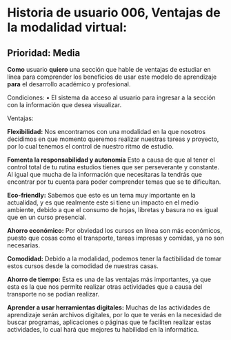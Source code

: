 # Historia de usuario 006, Ventajas de la modalidad virtual:
## Prioridad: Media

**Como** usuario **quiero** una sección que hable de ventajas de estudiar en línea para comprender los beneficios de usar este modelo de aprendizaje **para** el desarrollo académico y profesional.

Condiciones:
•	El sistema da acceso al usuario para ingresar a la sección con la información que desea visualizar.

Ventajas:

**Flexibilidad:** Nos encontramos con una modalidad en la que nosotros decidimos en que 
momento queremos realizar nuestras tareas y proyecto, por lo cual tenemos el control de nuestro ritmo de estudio.

**Fomenta la responsabilidad y autonomía** Esto a causa de que al tener el control total de tu rutina estudios tienes que ser perseverante y constante. 
Al igual que mucha de la información que necesitaras la tendrás que encontrar por tu cuenta para poder comprender temas que se te dificultan.

**Eco-friendly:** Sabemos que esto es un tema muy importante en la actualidad, y es que realmente este si tiene un 
impacto en el medio ambiente, debido a que el consumo de hojas, libretas y basura no es igual que en un curso presencial.

**Ahorro económico:** Por obviedad los cursos en línea son más económicos, puesto que cosas como el transporte, tareas impresas y comidas, ya no son necesarias.

**Comodidad:** Debido a la modalidad, podemos tener la factibilidad de tomar estos cursos desde la comodidad de nuestras casas.

**Ahorro de tiempo:** Esta es una de las ventajas más importantes, ya que esta es la que nos permite realizar otras actividades que a causa del 
transporte no se podían realizar.

**Aprender a usar herramientas digitales:** Muchas de las actividades de aprendizaje serán archivos digitales, por lo que te verás en la necesidad de buscar programas, aplicaciones o páginas que te faciliten realizar estas actividades, lo cual hará que mejores tu habilidad en la informática.

